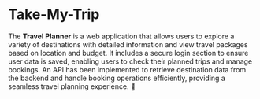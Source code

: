 # Take-My-Trip
The **Travel Planner** is a web application that allows users to explore a variety of destinations with detailed information and view travel packages based on location and budget. It includes a secure login section to ensure user data is saved, enabling users to check their planned trips and manage bookings. An API has been implemented to retrieve destination data from the backend and handle booking operations efficiently, providing a seamless travel planning experience. 🚀
